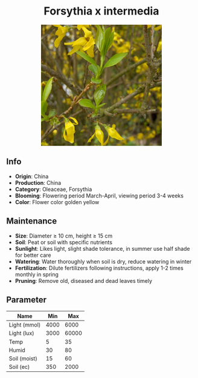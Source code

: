 <h1 align='center'>Forsythia x intermedia</h1>
<p align="center">
    <img 
        align='center'
        width='320'
        src="../images/forsythia x intermedia.png" 
        alt='Forsythia x intermedia' />
</p>

## Info

 - **Origin**: China
 - **Production**: China
 - **Category**: Oleaceae, Forsythia
 - **Blooming**: Flowering period March-April, viewing period 3-4 weeks
 - **Color**: Flower color golden yellow

## Maintenance

 - **Size**: Diameter ≥ 10 cm, height ≥ 15 cm
 - **Soil**: Peat or soil with specific nutrients
 - **Sunlight**: Likes light, slight shade tolerance, in summer use half shade for better care
 - **Watering**: Water thoroughly when soil is dry, reduce watering in winter
 - **Fertilization**: Dilute fertilizers following instructions,  apply 1-2 times monthly in spring
 - **Pruning**: Remove old, diseased and dead leaves timely

## Parameter

| Name         | Min  | Max   |
|--------------|------|-------|
| Light (mmol) | 4000 | 6000  |
| Light (lux)  | 3000 | 60000 |
| Temp         | 5    | 35    |
| Humid        | 30   | 80    |
| Soil (moist) | 15   | 60    |
| Soil (ec)    | 350  | 2000  |